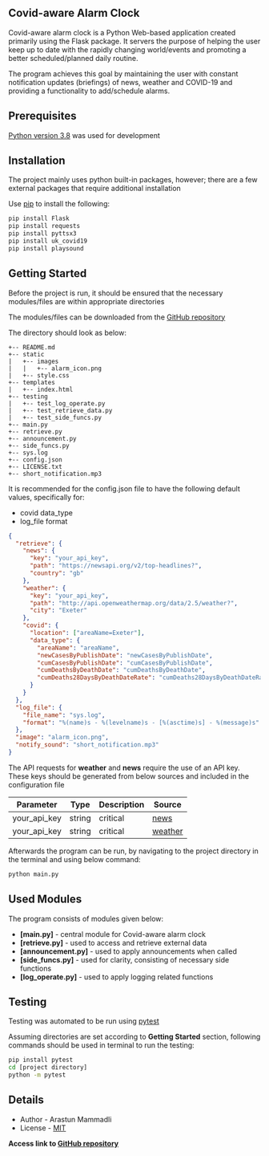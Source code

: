 ## Covid-aware Alarm Clock
Covid-aware alarm clock is a Python Web-based application created 
primarily using the Flask package. It servers the purpose of 
helping the user keep up to date with the rapidly changing 
world/events and promoting a better scheduled/planned daily routine.

The program achieves this goal by maintaining the user 
with constant notification updates (briefings) of news, 
weather and COVID-19 and providing a functionality to 
add/schedule alarms.


## Prerequisites
[Python version 3.8](https://www.python.org/downloads/release/python-380/) 
was used for development


## Installation
The project mainly uses python built-in packages, however; 
there are a few external packages that require additional installation

Use [pip](https://pip.pypa.io/en/stable/) to install the following:

```bash
pip install Flask
pip install requests
pip install pyttsx3
pip install uk_covid19
pip install playsound
```


## Getting Started
Before the project is run, it should be ensured 
that the necessary modules/files are within appropriate
directories

The modules/files can be downloaded from the [GitHub repository](https://github.com/ArastunM/Covid-Alarm.git)

The directory should look as below:

```
+-- README.md
+-- static
|   +-- images
|   |   +-- alarm_icon.png
|   +-- style.css
+-- templates
|   +-- index.html
+-- testing
|   +-- test_log_operate.py
|   +-- test_retrieve_data.py
|   +-- test_side_funcs.py
+-- main.py
+-- retrieve.py
+-- announcement.py
+-- side_funcs.py
+-- sys.log
+-- config.json
+-- LICENSE.txt
+-- short_notification.mp3
```

It is recommended for the config.json file to have the following 
default values, specifically for: 
- covid data_type
- log_file format 

```json
{
  "retrieve": {
    "news": {
      "key": "your_api_key",
      "path": "https://newsapi.org/v2/top-headlines?",
      "country": "gb"
    },
    "weather": {
      "key": "your_api_key",
      "path": "http://api.openweathermap.org/data/2.5/weather?",
      "city": "Exeter"
    },
    "covid": {
      "location": ["areaName=Exeter"],
      "data_type": {
        "areaName": "areaName",
        "newCasesByPublishDate": "newCasesByPublishDate",
        "cumCasesByPublishDate": "cumCasesByPublishDate",
        "cumDeathsByDeathDate": "cumDeathsByDeathDate",
        "cumDeaths28DaysByDeathDateRate": "cumDeaths28DaysByDeathDateRate"
      }
    }
  },
  "log_file": {
    "file_name": "sys.log",
    "format": "%(name)s - %(levelname)s - [%(asctime)s] - %(message)s"
  },
  "image": "alarm_icon.png",
  "notify_sound": "short_notification.mp3"
}
```

The API requests for **weather** and **news** require the use of 
an API key. These keys should be generated from below sources
and included in the configuration file

|Parameter|Type|Description|Source|
|---------|----|-----------|------|
|your_api_key|string|critical|[news](https://newsapi.org/)|
|your_api_key|string|critical|[weather](https://openweathermap.org/)|

Afterwards the program can be run, by navigating to the project 
directory in the terminal and using below command:

```bash
python main.py
```


## Used Modules
The program consists of modules given below:
- **[main.py]** - 
central module for Covid-aware alarm clock
- **[retrieve.py]** - 
used to access and retrieve external data
- **[announcement.py]** - 
used to apply announcements when called
- **[side_funcs.py]** - 
used for clarity, consisting of necessary side functions
- **[log_operate.py]** - 
used to apply logging related functions


## Testing
Testing was automated to be run using [pytest](https://pypi.org/project/pytest/)

Assuming directories are set according to **Getting Started** section,
following commands should be used in terminal to run the testing:

```bash
pip install pytest
cd [project directory]
python -m pytest
```


## Details
- Author - Arastun Mammadli
- License - [MIT](LICENSE)

**Access link to [GitHub repository](https://github.com/ArastunM/Covid-Alarm.git)**
